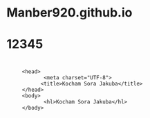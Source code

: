 # Manber920.github.io
# 12345
# <html>   
         <head>
                <meta charset="UTF-8">
               <title>Kocham Sora Jakuba</title>
         </head>
         <body>
                <hl>Kocham Sora Jakuba</hl>
         </body>
# </html>
